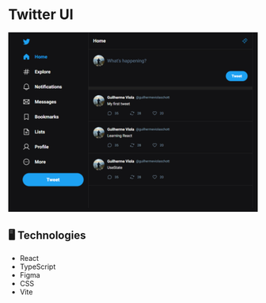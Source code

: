 # Twitter UI

![preview](./.github/preview.png)

## 🖥️ Technologies

- React
- TypeScript
- Figma
- CSS
- Vite
